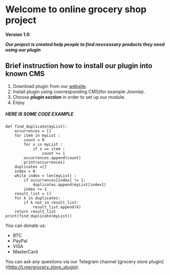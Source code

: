 # Welcome to online grocery shop project
**Version 1.0**

***Our project is created help people to find neccessary products they need using our plugin***

## Brief instruction how to install our plugin into known CMS

1. Download plugin from our [website](http://plugin_for_grocerystore.com).
2. Install plugin using coorresponding CMS(for example Joomla).
3. Choose ***plugin section*** in order to set up our module.
4. Enjoy.

##### HERE IS SOME CODE EXAMPLE 
```
def find_duplicate(myList):
    occurrences = []
    for item in myList :
        count = 0
        for x in myList :
            if x == item :
                count += 1
        occurrences.append(count)
        print(occurrences)
    duplicates =[]
    index = 0
    while index < len(myList) :
        if occurrences[index] != 1:
            duplicates.append(myList[index])
        index += 1
    result_list = []
    for k in duplicates:
        if k not in result_list:
            result_list.append(k)
    return result_list
print(find_duplicate(myList))

```

You can donate us:
* BTC
* PayPal
* VISA
* MasterCard

You can ask any questions via our Telegram channel [grocery store plugin]((http://t.me/grocery_store_plugin). 
 
